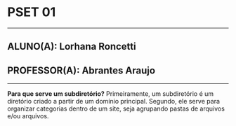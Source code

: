 # PSET 01
---
## ALUNO(A): Lorhana Roncetti 
## PROFESSOR(A): Abrantes Araujo
---

**Para que serve um subdiretório?**
  Primeiramente, um subdiretório é um diretório criado a partir de um domínio principal. Segundo, ele serve para organizar categorias dentro de um site, seja agrupando pastas de arquivos e/ou arquivos.
